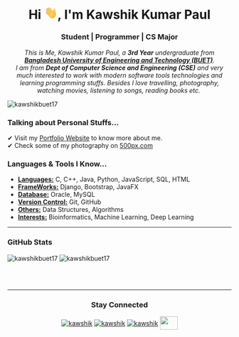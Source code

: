 ﻿<h1 align="center">Hi <img src="https://raw.githubusercontent.com/ABSphreak/ABSphreak/master/gifs/Hi.gif" width="30px">, I'm Kawshik Kumar Paul</h1>
<h3 align="center">
Student | Programmer | CS Major</h3>

<p align="center">
  <em>
    This is Me, Kawshik Kumar Paul, a <b>3rd Year</b> undergraduate from <a href="https://www.buet.ac.bd/"> <b>Bangladesh University of Engineering and Technology (BUET)</b></a>. <br>
    I am from <b>Dept of Computer Science and Engineering (CSE)</b> and very much interested to work with modern software tools technologies and learning programming stuffs. Besides I love travelling, photography, watching movies, listening to songs, reading books etc. 
  </em> 
  <br>
</p>

<p align="left"> <img src="https://komarev.com/ghpvc/?username=kawshikbuet17&label=Profile%20views&color=0e75b6&style=flat" alt="kawshikbuet17" /> </p>

<h3><b>Talking about Personal Stuffs...</b></h3>


✔ Visit my  [Portfolio Website](https://kawshikbuet17.github.io/) to know more about me. <br>
✔ Check some of my photography on [500px.com](https://500px.com/kawshikbuet17) <br>

<h3><b>Languages & Tools I Know...</b></h3>

<p align="left">

* <b><u>Languages:</b></u>  C, C++, Java, Python, JavaScript, SQL, HTML
* <b><u>FrameWorks:</b></u>  Django, Bootstrap, JavaFX
* <b><u>Database:</b></u>  Oracle, MySQL
* <b><u>Version Control:</b></u>  Git, GitHub
* <b><u>Others:</b></u>  Data Structures, Algorithms
* <b><u>Interests:</b></u>  Bioinformatics, Machine Learning, Deep Learning

<hr>

<b><h3>GitHub Stats</h3></b>
<p>
<img align="center" src="https://camo.githubusercontent.com/b1aac3ae1e5e9ec74b097d0d58507b3ec57a58e8fb1de869fd7e5bcbe1b92005/68747470733a2f2f6769746875622d726561646d652d73746174732e76657263656c2e6170702f6170692f746f702d6c616e67732f3f757365726e616d653d77617161722d313037" alt="kawshikbuet17" data-canonical-src="https://github-readme-stats.vercel.app/api/top-langs/?username=kawshikbuet17" style="max-width:100%;">
<!-- <img align="left" src="https://github-readme-stats.vercel.app/api/top-langs?username=kawshikbuet17&show_icons=true&locale=en&layout=compact" alt="kawshikbuet17" /> -->
<img align="center" src="https://github-readme-stats.vercel.app/api?username=kawshikbuet17&show_icons=true&locale=en" alt="kawshikbuet17" style="max-width:100%;" />
</p>
<br>
<br>
<hr>
<center><b><h3>Stay Connected</h3></b></center>
<p align="center">
<a href="https://www.linkedin.com/in/kawshikbuet17/" target="blank"><img align="center" src="https://cdn.jsdelivr.net/npm/simple-icons@3.0.1/icons/linkedin.svg" alt="kawshik" height="30" width="40" /></a>
<a href="https://www.facebook.com/kawshik.paul.kkp/" target="blank"><img align="center" src="https://cdn.jsdelivr.net/npm/simple-icons@3.0.1/icons/facebook.svg" alt="kawshik" height="30" width="40" /></a>
<a href="https://leetcode.com/kawshikbuet17/" target="blank"><img align="center" src="https://cdn.jsdelivr.net/npm/simple-icons@3.0.1/icons/leetcode.svg" alt="kawshik" height="30" width="40" /></a>
 <a href = "mailto: kawshik.kumar.paul@gmail.com"><img align="center" src="https://simpleicons.org/icons/gmail.svg" height="30" width="40" /></a>
</p>
